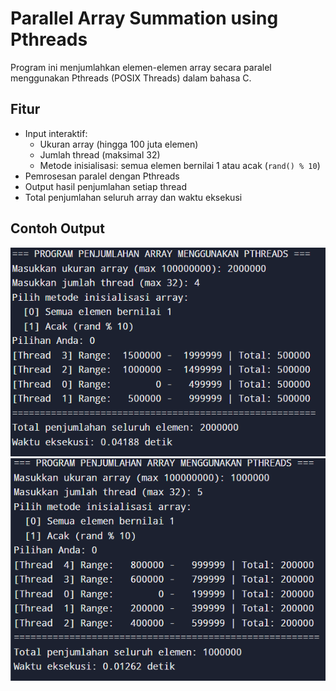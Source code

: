 # Parallel Array Summation using Pthreads

Program ini menjumlahkan elemen-elemen array secara paralel menggunakan Pthreads (POSIX Threads) dalam bahasa C.

## Fitur

- Input interaktif:
  - Ukuran array (hingga 100 juta elemen)
  - Jumlah thread (maksimal 32)
  - Metode inisialisasi: semua elemen bernilai 1 atau acak (`rand() % 10`)
- Pemrosesan paralel dengan Pthreads
- Output hasil penjumlahan setiap thread
- Total penjumlahan seluruh array dan waktu eksekusi

## Contoh Output
![](output1.png)
![](output2.png)


